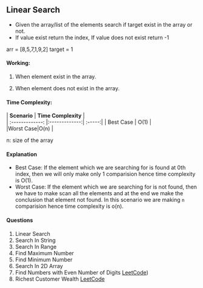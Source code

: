 ## Linear Search
- Given the array/list of the elements search if target exist in the array or not.
- If value exist return the index, If value does not exist return -1

arr = [8,5,7,1,9,2]
target = 1

#### Working:

1. When element exist in the array.
<images>

2. When element does not exist in the array.
<images>

#### Time Complexity:
   | **Scenario**        | **Time Complexity** |         
   | :-------------: |:-------------:| :-----:|
   | Best Case | O(1) |                        
   |Worst Case|O(n) |
  
n: size of the array

#### Explanation

- Best Case:
If the element which we are searching for is found at 0th index, then we will only make only 1 comparision hence time complexity is O(1).
- Worst Case:
If the element which we are searching for is not found, then we have to make scan all the elements and at the end we make the conclusion that element not found. In this scenario we are making `n` comparision hence time complexity is o(n).

#### Questions
1. Linear Search
2. Search In String
3. Search In Range
4. Find Maximum Number
5. Find Minimum Number
6. Search In 2D Array
7. Find Numbers with Even Number of Digits [LeetCode](https://leetcode.com/problems/find-numbers-with-even-number-of-digits/description/))
8. Richest Customer Wealth [LeetCode](https://leetcode.com/problems/richest-customer-wealth/)

